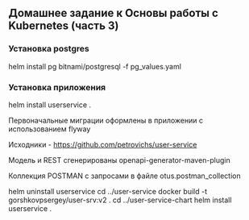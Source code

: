 ## Домашнее задание к Основы работы с Kubernetes (часть 3) 


### Установка postgres
helm install pg bitnami/postgresql -f pg_values.yaml

### Установка приложения
helm install userservice .

Первоначальные миграции оформлены в приложении с использованием flyway

Исходники - https://github.com/petrovichs/user-service

Модель и REST сгенерированы openapi-generator-maven-plugin

Коллекция POSTMAN с запросами в файле otus.postman_collection



helm uninstall userservice
cd ../user-service
docker build -t gorshkovpsergey/user-srv:v2 .
cd ../user-service-chart
helm install userservice .